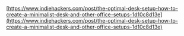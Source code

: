 [](https://www.indiehackers.com/post/the-optimal-desk-setup-how-to-create-a-minimalist-desk-and-other-office-setups-1d10c8d13e)[https://www.indiehackers.com/post/the-optimal-desk-setup-how-to-create-a-minimalist-desk-and-other-office-setups-1d10c8d13e](https://www.indiehackers.com/post/the-optimal-desk-setup-how-to-create-a-minimalist-desk-and-other-office-setups-1d10c8d13e)